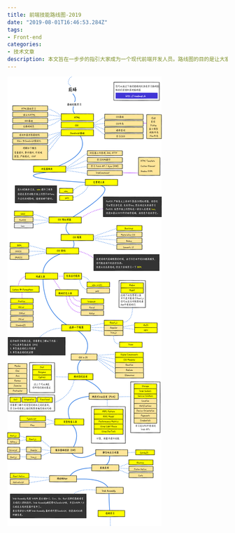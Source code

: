 ```yaml
---
title: 前端技能路线图-2019
date: "2019-08-01T16:46:53.284Z"
tags:
- Front-end
categories:
- 技术文章
description: 本文旨在一步步的指引大家成为一个现代前端开发人员。路线图的目的是让大家对前端技能有宏观的了解，在大家对接下来要学习的内容感到困惑时提供方向，而不是鼓励大家选择时髦的东西，大家会逐渐理解为什么一种工具比另一种工具更适合某些情况，一定要记住，时髦从来都不是工作的关键。
---
```


![](https://raw.githubusercontent.com/w1zd/image-hosting/main/img/2022/05/10/11-45-17-baf35efa23d97c194857daf2274e66f3-%E5%89%8D%E7%AB%AF%E6%8A%80%E8%83%BD%E8%B7%AF%E7%BA%BF%E5%9B%BE-5d8784.png)

